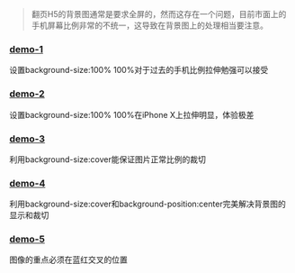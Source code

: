> 翻页H5的背景图通常是要求全屏的，然而这存在一个问题，目前市面上的手机屏幕比例非常的不统一，这导致在背景图上的处理相当要注意。

### [demo-1](https://18978909244.github.io/h5-background-image/demo-1.html)

设置background-size:100% 100%对于过去的手机比例拉伸勉强可以接受

### [demo-2](https://18978909244.github.io/h5-background-image/demo-2.html)

设置background-size:100% 100%在iPhone X上拉伸明显，体验极差

### [demo-3](https://18978909244.github.io/h5-background-image/demo-3.html)

利用background-size:cover能保证图片正常比例的裁切

### [demo-4](https://18978909244.github.io/h5-background-image/demo-4.html)

利用background-size:cover和background-position:center完美解决背景图的显示和裁切

### [demo-5](https://18978909244.github.io/h5-background-image/demo-5.html)

图像的重点必须在蓝红交叉的位置